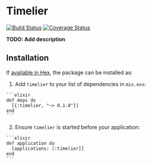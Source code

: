 # Timelier

[![Build Status](https://travis-ci.org/ausimian/timelier.svg?branch=master)](https://travis-ci.org/ausimian/timelier) [![Coverage Status](https://coveralls.io/repos/github/ausimian/timelier/badge.svg?branch=master)](https://coveralls.io/github/ausimian/timelier?branch=master)

**TODO: Add description**

## Installation

If [available in Hex](https://hex.pm/docs/publish), the package can be installed as:

  1. Add `timelier` to your list of dependencies in `mix.exs`:

    ```elixir
    def deps do
      [{:timelier, "~> 0.1.0"}]
    end
    ```

  2. Ensure `timelier` is started before your application:

    ```elixir
    def application do
      [applications: [:timelier]]
    end
    ```

